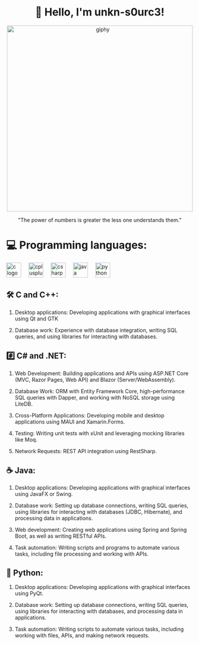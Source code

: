<h1 align="center">
 👋 Hello, I'm unkn-s0urc3!
</h1>

<div align="center">
  <img src="https://github.com/unkn-source/unkn-source/assets/165537535/06f81c01-b6fb-4592-87d1-8b0484987fd5" alt="giphy" width="500"/>

  "The power of numbers is greater the less one understands them."
</div>

<h1 align="left">💻 Programming languages:</h3>

<div align="left">
  <img src="https://cdn.jsdelivr.net/gh/devicons/devicon/icons/c/c-original.svg" height="40" alt="c logo" />
  <img width="12" />
  <img src="https://cdn.jsdelivr.net/gh/devicons/devicon/icons/cplusplus/cplusplus-original.svg" height="40" alt="cplusplus logo" />
  <img width="12" />
  <img src="https://cdn.jsdelivr.net/gh/devicons/devicon/icons/csharp/csharp-original.svg" height="40" alt="csharp logo" />
  <img width="12" />
  <img src="https://cdn.jsdelivr.net/gh/devicons/devicon/icons/java/java-original.svg" height="40" alt="java logo" />
  <img width="12" />
  <img src="https://skillicons.dev/icons?i=py" height="40" alt="python logo" />
</div>

<h2 align="left">🛠️ C and C++:</h2>

1. Desktop applications: Developing applications with graphical interfaces using Qt and GTK

2. Database work: Experience with database integration, writing SQL queries, and using libraries for interacting with databases.

<h2 align="left">#️⃣ C# and .NET:</h2>

1. Web Development: Building applications and APIs using ASP.NET Core (MVC, Razor Pages, Web API) and Blazor (Server/WebAssembly).

2. Database Work: ORM with Entity Framework Core, high-performance SQL queries with Dapper, and working with NoSQL storage using LiteDB.

3. Cross-Platform Applications: Developing mobile and desktop applications using MAUI and Xamarin.Forms.

4. Testing: Writing unit tests with xUnit and leveraging mocking libraries like Moq.

5. Network Requests: REST API integration using RestSharp.

<h2 align="left">☕ Java:</h2>

1. Desktop applications: Developing applications with graphical interfaces using JavaFX or Swing.

2. Database work: Setting up database connections, writing SQL queries, using libraries for interacting with databases (JDBC, Hibernate), and processing data in applications.

3. Web development: Creating web applications using Spring and Spring Boot, as well as writing RESTful APIs.

4. Task automation: Writing scripts and programs to automate various tasks, including file processing and working with APIs.

<h2 align="left">🐍 Python:</h2>

1. Desktop applications: Developing applications with graphical interfaces using PyQt.

2. Database work: Setting up database connections, writing SQL queries, using libraries for interacting with databases, and processing data in applications.

3. Task automation: Writing scripts to automate various tasks, including working with files, APIs, and making network requests.
